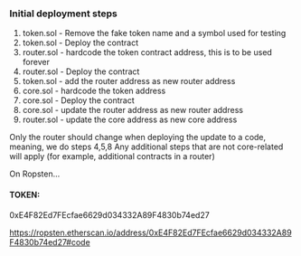 ### Initial deployment steps
1. token.sol - Remove the fake token name and a symbol used for testing
2. token.sol - Deploy the contract
3. router.sol - hardcode the token contract address, this is to be used forever
4. router.sol - Deploy the contract
5. token.sol - add the router address as new router address
6. core.sol - hardcode the token address
7. core.sol - Deploy the contract
8. core.sol - update the router address as new router address
9. router.sol - update the core address as new core address

Only the router should change when deploying the update to a code, meaning, we do steps 4,5,8
Any additional steps that are not core-related will apply (for example, additional contracts in a router)


On Ropsten...

#### TOKEN: 
0xE4F82Ed7FEcfae6629d034332A89F4830b74ed27

https://ropsten.etherscan.io/address/0xE4F82Ed7FEcfae6629d034332A89F4830b74ed27#code
